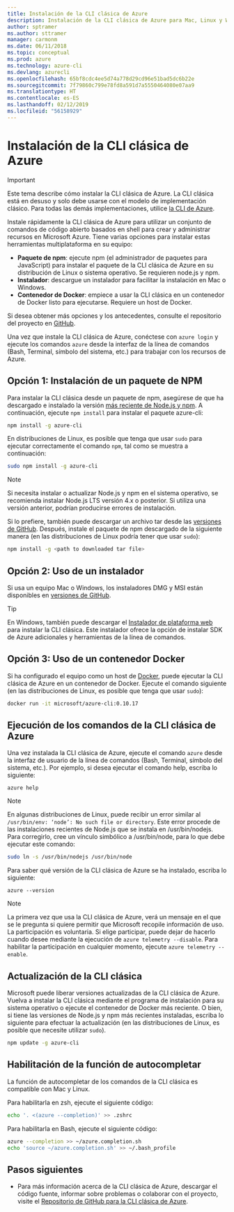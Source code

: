 ```yaml
---
title: Instalación de la CLI clásica de Azure
description: Instalación de la CLI clásica de Azure para Mac, Linux y Windows con el objetivo de comenzar a utilizar los servicios de Azure
author: sptramer
ms.author: sttramer
manager: carmonm
ms.date: 06/11/2018
ms.topic: conceptual
ms.prod: azure
ms.technology: azure-cli
ms.devlang: azurecli
ms.openlocfilehash: 65bf8cdc4ee5d74a778d29cd96e51bad5dc6b22e
ms.sourcegitcommit: 7f79860c799e78fd8a591d7a5550464080e07aa9
ms.translationtype: HT
ms.contentlocale: es-ES
ms.lasthandoff: 02/12/2019
ms.locfileid: "56158929"
---
```

# <a name="install-the-azure-classic-cli"></a>Instalación de la CLI clásica de Azure

> [!IMPORTANT]
> Este tema describe cómo instalar la CLI clásica de Azure. La CLI clásica está en desuso y solo debe usarse con el modelo de implementación clásico.
> Para todas las demás implementaciones, utilice [la CLI de Azure](/cli/azure).

Instale rápidamente la CLI clásica de Azure para utilizar un conjunto de comandos de código abierto basados en shell para crear y administrar recursos en Microsoft Azure. Tiene varias opciones para instalar estas herramientas multiplataforma en su equipo:

* **Paquete de npm**: ejecute npm (el administrador de paquetes para JavaScript) para instalar el paquete de la CLI clásica de Azure en su distribución de Linux o sistema operativo. Se requieren node.js y npm.
* **Instalador**: descargue un instalador para facilitar la instalación en Mac o Windows.
* **Contenedor de Docker**: empiece a usar la CLI clásica en un contenedor de Docker listo para ejecutarse. Requiere un host de Docker.

Si desea obtener más opciones y los antecedentes, consulte el repositorio del proyecto en [GitHub](https://github.com/azure/azure-xplat-cli).

Una vez que instale la CLI clásica de Azure, conéctese con `azure login` y ejecute los comandos `azure` desde la interfaz de la línea de comandos (Bash, Terminal, símbolo del sistema, etc.) para trabajar con los recursos de Azure.

## <a name="option-1-install-an-npm-package"></a>Opción 1: Instalación de un paquete de NPM

Para instalar la CLI clásica desde un paquete de npm, asegúrese de que ha descargado e instalado la versión [más reciente de Node.js y npm](https://nodejs.org/en/download/package-manager/). A continuación, ejecute `npm install` para instalar el paquete azure-cli:

```bash
npm install -g azure-cli
```

En distribuciones de Linux, es posible que tenga que usar `sudo` para ejecutar correctamente el comando `npm`, tal como se muestra a continuación:

```bash
sudo npm install -g azure-cli
```

> [!NOTE]
> Si necesita instalar o actualizar Node.js y npm en el sistema operativo, se recomienda instalar Node.js LTS versión 4.x o posterior. Si utiliza una versión anterior, podrían producirse errores de instalación.

Si lo prefiere, también puede descargar un archivo tar desde las [versiones de GitHub](https://github.com/Azure/azure-xplat-cli/releases). Después, instale el paquete de npm descargado de la siguiente manera (en las distribuciones de Linux podría tener que usar `sudo`):

```bash
npm install -g <path to downloaded tar file>
```

## <a name="option-2-use-an-installer"></a>Opción 2: Uso de un instalador

Si usa un equipo Mac o Windows, los instaladores DMG y MSI están disponibles en [versiones de GitHub](https://github.com/Azure/azure-xplat-cli/releases).

> [!TIP]
> En Windows, también puede descargar el [Instalador de plataforma web](https://go.microsoft.com/?linkid=9828653) para instalar la CLI clásica. Este instalador ofrece la opción de instalar SDK de Azure adicionales y herramientas de la línea de comandos.

## <a name="option-3-use-a-docker-container"></a>Opción 3: Uso de un contenedor Docker

Si ha configurado el equipo como un host de [Docker](https://docs.docker.com/engine/understanding-docker/), puede ejecutar la CLI clásica de Azure en un contenedor de Docker. Ejecute el comando siguiente (en las distribuciones de Linux, es posible que tenga que usar `sudo`):

```bash
docker run -it microsoft/azure-cli:0.10.17
```

## <a name="run-azure-classic-cli-commands"></a>Ejecución de los comandos de la CLI clásica de Azure

Una vez instalada la CLI clásica de Azure, ejecute el comando `azure` desde la interfaz de usuario de la línea de comandos (Bash, Terminal, símbolo del sistema, etc.). Por ejemplo, si desea ejecutar el comando help, escriba lo siguiente:

```azurecli-interactive
azure help
```

> [!NOTE]
> En algunas distribuciones de Linux, puede recibir un error similar al `/usr/bin/env: ‘node’: No such file or directory`. Este error procede de las instalaciones recientes de Node.js que se instala en /usr/bin/nodejs. Para corregirlo, cree un vínculo simbólico a /usr/bin/node, para lo que debe ejecutar este comando:

```bash
sudo ln -s /usr/bin/nodejs /usr/bin/node
```

Para saber qué versión de la CLI clásica de Azure se ha instalado, escriba lo siguiente:

```azurecli-interactive
azure --version
```

> [!NOTE]
> La primera vez que usa la CLI clásica de Azure, verá un mensaje en el que se le pregunta si quiere permitir que Microsoft recopile información de uso. La participación es voluntaria. Si elige participar, puede dejar de hacerlo cuando desee mediante la ejecución de `azure telemetry --disable`. Para habilitar la participación en cualquier momento, ejecute `azure telemetry --enable`.

## <a name="update-the-classic-cli"></a>Actualización de la CLI clásica

Microsoft puede liberar versiones actualizadas de la CLI clásica de Azure. Vuelva a instalar la CLI clásica mediante el programa de instalación para su sistema operativo o ejecute el contenedor de Docker más reciente. O bien, si tiene las versiones de Node.js y npm más recientes instaladas, escriba lo siguiente para efectuar la actualización (en las distribuciones de Linux, es posible que necesite utilizar `sudo`).

```bash
npm update -g azure-cli
```

## <a name="enable-tab-completion"></a>Habilitación de la función de autocompletar

La función de autocompletar de los comandos de la CLI clásica es compatible con Mac y Linux.

Para habilitarla en zsh, ejecute el siguiente código:

```bash
echo '. <(azure --completion)' >> .zshrc
```

Para habilitarla en Bash, ejecute el siguiente código:

```bash
azure --completion >> ~/azure.completion.sh
echo 'source ~/azure.completion.sh' >> ~/.bash_profile
```

## <a name="next-steps"></a>Pasos siguientes

* Para más información acerca de la CLI clásica de Azure, descargar el código fuente, informar sobre problemas o colaborar con el proyecto, visite el [Repositorio de GitHub para la CLI clásica de Azure](https://github.com/azure/azure-xplat-cli).
